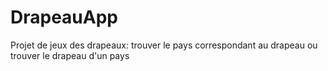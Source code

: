# DrapeauApp
Projet de jeux des drapeaux: trouver le pays correspondant au drapeau ou trouver le drapeau d'un pays 
